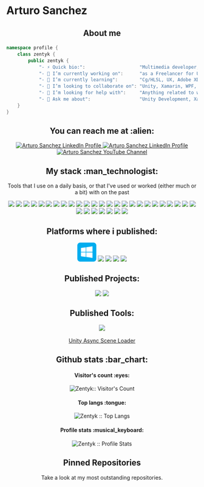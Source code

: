 # Arturo Sanchez

<h2 align="center">About me</h2>

```cs
namespace profile {
    class zentyk {
        public zentyk {
            "- ⚡ Quick bio:":                    "Multimedia developer, expert in Unity3D and Specialized .Net Developer",
            "- 🔭 I’m currently working on":      "as a Freelancer for Unity, WebAPIs and Mobile Projects",
            "- 🌱 I’m currently learning":        "Cg/HLSL, UX, Adobe XD Plugin Development and GraphQL",
            "- 👯 I’m looking to collaborate on": "Unity, Xamarin, WPF, WCF or ASP.net Projects",
            "- 🤔 I’m looking for help with":     "Anything related to what I am currently learning 😅",
            "- 💬 Ask me about":                  "Unity Development, Xamarin.Forms or anyting related to .Net technologies",
    }
}
```

<h2 align="center">You can reach me at :alien:</h2>

<p align="center">
   <a href="https://twitter.com/zentykdev">
    <img src="https://www.vectorlogo.zone/logos/twitter/twitter-icon.svg" alt="Arturo Sanchez LinkedIn Profile" height="30" width="30">
  </a>
    
  <a href="https://www.linkedin.com/in/zentykdev/">
    <img src="https://www.vectorlogo.zone/logos/linkedin/linkedin-icon.svg" alt="Arturo Sanchez LinkedIn Profile" height="30" width="30">
  </a>
  
  <a href="https://www.youtube.com/channel/UCXrJCF3eQsel1PvH0sIvY8Q">
    <img src="https://www.vectorlogo.zone/logos/youtube/youtube-icon.svg" alt="Arturo Sanchez YouTube Channel" height="30" width="30">
  </a>
</p>

<h2 align="center">My stack :man_technologist:</h2>

<p align="center">Tools that I use on a daily basis, or that I've used or worked (either much or a bit) with on the past</p>
<p align="center">
      <img src='https://www.vectorlogo.zone/logos/unity3d/unity3d-icon.svg' height='50px'>
      <img src='https://github.com/uiwjs/file-icons/blob/master/icon/shaderlab.svg' height='50px'>
      <img src='https://github.com/detain/svg-logos/blob/master/svg/adobe-xd.svg' height='50px'>
      <img src='https://raw.githubusercontent.com/sammwyy/sammwyy/master/skills/csharp.png' height='50px'>
      <!--<img src="https://www.vectorlogo.zone/logos/swift/swift-icon.svg" height='50px'/>-->
      <!--<img src="https://www.vectorlogo.zone/logos/java/java-vertical.svg" height='50px'/>-->
      <!--<img src="https://www.vectorlogo.zone/logos/kotlinlang/kotlinlang-icon.svg" height='50px'/>-->
      <img src='https://github.com/detain/svg-logos/blob/master/svg/xamarin.svg' height='50px'>
      <img src="https://vuejs.org/images/logo.png" heigth="50px" width="50px"/></a>
      <img src='https://www.vectorlogo.zone/logos/stripe/stripe-icon.svg' height='50px'>
      <img src='https://github.com/detain/svg-logos/blob/master/svg/paypal-icon.svg' height='50px'>
      <img src="https://img.icons8.com/color/48/000000/html-5.png" height='50px'/>
      <img src="https://img.icons8.com/color/48/000000/css3.png" height='50px'/>
      <img src="https://www.vectorlogo.zone/logos/sass-lang/sass-lang-icon.svg" height='50px'/>
      <img src="https://img.icons8.com/color/48/000000/javascript.png" height='50px'/>
      <img src="https://img.icons8.com/color/48/000000/typescript.png" height='50px'/>
      <img src="https://www.vectorlogo.zone/logos/webcomponents/webcomponents-official.svg" height='50px'/>
      <img src="https://www.vectorlogo.zone/logos/dotnet/dotnet-vertical.svg" height='50px'/>
      <img src="https://img.icons8.com/color/48/000000/nodejs.png" height='50px'/>
      <img src="https://img.icons8.com/color/48/000000/docker.png" height='50px'/>
      <img src="https://www.vectorlogo.zone/logos/kubernetes/kubernetes-icon.svg" height='50px'/>
      <img src="https://www.vectorlogo.zone/logos/microsoft_azure/microsoft_azure-icon.svg" height='50px'/>
      <img src="https://www.vectorlogo.zone/logos/appcenterms/appcenterms-tile.svg" height='50px'/>
      <img src="https://www.vectorlogo.zone/logos/amazon_aws/amazon_aws-icon.svg" height='50px'/>
      <img src='https://www.vectorlogo.zone/logos/nginx/nginx-icon.svg' height='50px'>
      <img src='https://www.vectorlogo.zone/logos/apache/apache-icon.svg' height='50px'>
      <img src='https://raw.githubusercontent.com/sammwyy/sammwyy/master/skills/php.png' height='50px'>
      <img src='https://www.vectorlogo.zone/logos/laravel/laravel-icon.svg' height='50px'>
      <img src="https://github.com/detain/svg-logos/blob/master/svg/microsoft-sql-server.svg" height='50px'/>
      <img src="https://www.vectorlogo.zone/logos/mariadb/mariadb-icon.svg" height='50px'/>
      <!--<img src="https://www.vectorlogo.zone/logos/graphql/graphql-icon.svg" height='50px'/>-->
      <img src="https://img.icons8.com/color/48/000000/mongodb.png" height='50px'/>
      <img src="https://www.vectorlogo.zone/logos/ubuntu/ubuntu-tile.svg" height='50px'/>
      <img src="https://www.vectorlogo.zone/logos/centos/centos-icon.svg" height='50px'/>
      <img src="https://www.vectorlogo.zone/logos/sentryio/sentryio-icon.svg" height='50px'/>
      <img src='https://www.vectorlogo.zone/logos/d3js/d3js-icon.svg' height='50px'>
      <!--<img src="https://www.vectorlogo.zone/logos/webassembly/webassembly-icon.svg" height='50px'/>-->
</p>

<h2 align="center">Platforms where i published:</h2>
<p align="center">
    <img src="https://github.com/edent/SuperTinyIcons/blob/master/images/svg/windows.svg" height='50px'/>
    <img src="https://www.vectorlogo.zone/logos/android/android-tile.svg" height='50px'/>
    <img src="https://www.vectorlogo.zone/logos/apple/apple-tile.svg" height='50px'/>
    <img src="https://www.vectorlogo.zone/logos/xbox/xbox-icon.svg" height='50px'/>
    <img src="https://upload.wikimedia.org/wikipedia/commons/2/25/WebGL_Logo.svg" height='50px'/>
</p>

<h2 align="center">Published Projects:</h2>
<p align="center">
    <a href="https://play.google.com/store/apps/details?id=com.orthocana.runy"><img src="https://image.winudf.com/v2/image1/Y29tLm9ydGhvY2FuYS5ydW55X2ljb25fMTU3OTE2NDM5NF8wMjE/icon.png?w=170&fakeurl=1" heigth="128" width="128"/></a>
   <a href="https://www.cotocrafter.com/"><img src="https://cotocrafter.blob.core.windows.net/cotocrafter/Cotocrafter_Color.png?sv=2019-10-10&st=2021-01-03T03%3A58%3A00Z&se=2022-01-01T03%3A58%3A00Z&sr=b&sp=r&sig=Z3wLEofpWIN8F7c3uZtJyQoi9gK11lGrF2dQlQvIXyo%3D" heigth="128" width="128"/></a>
</p>

<h2 align="center">Published Tools:</h2>
<p align="center">
    <a href="https://www.notion.so/Unity-Async-Scene-Loader-fd53b69e400143c6abb397903f5bd020">    
        <p align="center">
            <img src='https://www.vectorlogo.zone/logos/unity3d/unity3d-icon.svg' height='50px'>
            <p align="center">
                Unity Async Scene Loader
            </p>
        </p>
    </a>    
</p>

<h2 align="center">Github stats :bar_chart:</h2>

<h4 align="center">Visitor's count :eyes:</h4>

<p align="center"><img src="https://profile-counter.glitch.me/{zentyk}/count.svg" alt="Zentyk:: Visitor's Count" /></p>

<h4 align="center">Top langs :tongue:</h4>

<p align="center"><img src="https://github-readme-stats.vercel.app/api/top-langs/?username=zentyk&langs_count=10&theme=tokyonight&layout=compact" alt="Zentyk :: Top Langs" /></p>

<h4 align="center">Profile stats :musical_keyboard:</h4>

<p align="center"><img src="https://github-readme-stats.vercel.app/api?username=zentyk&show_icons=true&theme=synthwave" alt="Zentyk :: Profile Stats" /></p>

<h2 align="center">Pinned Repositories</h2>
<p align="center">Take a look at my most outstanding repositories.</p>
